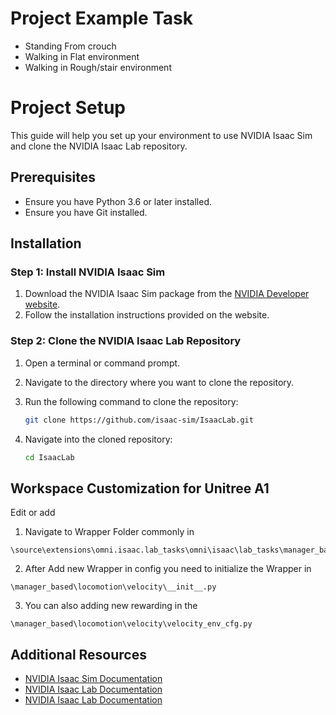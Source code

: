 # Project Example Task
- Standing From crouch
- Walking in Flat environment
- Walking in Rough/stair environment

# Project Setup

This guide will help you set up your environment to use NVIDIA Isaac Sim and clone the NVIDIA Isaac Lab repository.

## Prerequisites

- Ensure you have Python 3.6 or later installed.
- Ensure you have Git installed.

## Installation

### Step 1: Install NVIDIA Isaac Sim

1. Download the NVIDIA Isaac Sim package from the [NVIDIA Developer website](https://developer.nvidia.com/isaac-sim).
2. Follow the installation instructions provided on the website.

### Step 2: Clone the NVIDIA Isaac Lab Repository

1. Open a terminal or command prompt.
2. Navigate to the directory where you want to clone the repository.
3. Run the following command to clone the repository:

    ```sh
    git clone https://github.com/isaac-sim/IsaacLab.git
    ```

4. Navigate into the cloned repository:

    ```sh
    cd IsaacLab
    ```
## Workspace Customization for Unitree A1

Edit or add 
1. Navigate to Wrapper Folder commonly in
```
\source\extensions\omni.isaac.lab_tasks\omni\isaac\lab_tasks\manager_based\locomotion\velocity\config\a1
```
2. After Add new Wrapper in config you need to initialize the Wrapper in 
```
\manager_based\locomotion\velocity\__init__.py
```
3. You can also adding new rewarding in the 
```
\manager_based\locomotion\velocity\velocity_env_cfg.py
```
## Additional Resources

- [NVIDIA Isaac Sim Documentation](https://docs.omniverse.nvidia.com/app_isaacsim/app_isaacsim/overview.html)
- [NVIDIA Isaac Lab Documentation](https://isaac-sim.github.io/IsaacLab/main/)
- [NVIDIA Isaac Lab Documentation](https://github.com/isaac-sim/IsaacLab)


